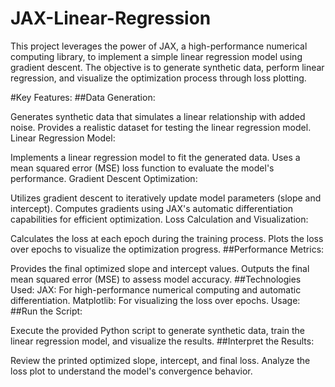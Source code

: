 # JAX-Linear-Regression
This project leverages the power of JAX, a high-performance numerical computing library, to implement a simple linear regression model using gradient descent. The objective is to generate synthetic data, perform linear regression, and visualize the optimization process through loss plotting.

#Key Features:
##Data Generation:

Generates synthetic data that simulates a linear relationship with added noise.
Provides a realistic dataset for testing the linear regression model.
Linear Regression Model:

Implements a linear regression model to fit the generated data.
Uses a mean squared error (MSE) loss function to evaluate the model's performance.
Gradient Descent Optimization:

Utilizes gradient descent to iteratively update model parameters (slope and intercept).
Computes gradients using JAX's automatic differentiation capabilities for efficient optimization.
Loss Calculation and Visualization:

Calculates the loss at each epoch during the training process.
Plots the loss over epochs to visualize the optimization progress.
##Performance Metrics:

Provides the final optimized slope and intercept values.
Outputs the final mean squared error (MSE) to assess model accuracy.
##Technologies Used:
JAX: For high-performance numerical computing and automatic differentiation.
Matplotlib: For visualizing the loss over epochs.
Usage:
##Run the Script:

Execute the provided Python script to generate synthetic data, train the linear regression model, and visualize the results.
##Interpret the Results:

Review the printed optimized slope, intercept, and final loss.
Analyze the loss plot to understand the model's convergence behavior.
